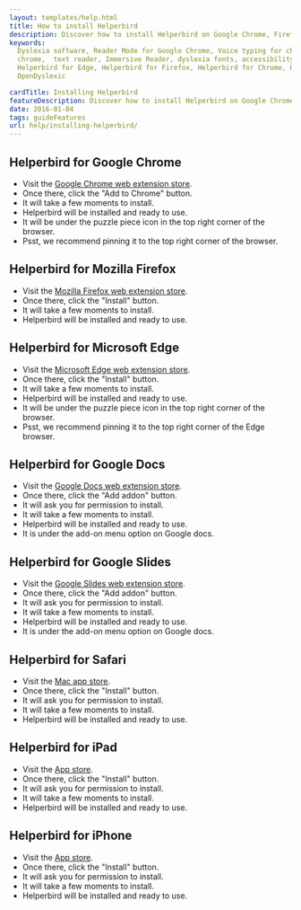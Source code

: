 ```yaml
---
layout: templates/help.html
title: How to install Helperbird
description: Discover how to install Helperbird on Google Chrome, Firefox, Safari, and Edge.
keywords:
  Dyslexia software, Reader Mode for Google Chrome, Voice typing for chrome, Text to speech for
  chrome,  text reader, Immersive Reader, dyslexia fonts, accessibility software, dyslexia software,
  Helperbird for Edge, Helperbird for Firefox, Helperbird for Chrome, Opendyslexic for Chrome,
  OpenDyslexic

cardTitle: Installing Helperbird
featureDescription: Discover how to install Helperbird on Google Chrome, Firefox, Safari, and Edge.
date: 2016-01-04
tags: guideFeatures
url: help/installing-helperbird/
---
```



## Helperbird for Google Chrome

- Visit the
  [Google Chrome web extension store](https://chrome.google.com/webstore/detail/helperbird-accessibility/ahmapmilbkfamljbpgphfndeemhnajme).
- Once there, click the "Add to Chrome" button.
- It will take a few moments to install.
- Helperbird will be installed and ready to use.
- It will be under the puzzle piece icon in the top right corner of the browser.
- Psst, we recommend pinning it to the top right corner of the browser.

## Helperbird for Mozilla Firefox

- Visit the
  [Mozilla Firefox web extension store](https://addons.mozilla.org/en-US/firefox/addon/helperbird/).
- Once there, click the "Install" button.
- It will take a few moments to install.
- Helperbird will be installed and ready to use.

## Helperbird for Microsoft Edge

- Visit the [Microsoft Edge web extension store](https://aka.ms/helperbird-edge).
- Once there, click the "Install" button.
- It will take a few moments to install.
- Helperbird will be installed and ready to use.
- It will be under the puzzle piece icon in the top right corner of the browser.
- Psst, we recommend pinning it to the top right corner of the Edge browser.

## Helperbird for Google Docs

- Visit the
  [Google Docs web extension store](https://chrome.google.com/webstore/detail/helperbird-accessibility/ahmapmilbkfamljbpgphfndeemhnajme).
- Once there, click the "Add addon" button.
- It will ask you for permission to install.
- It will take a few moments to install.
- Helperbird will be installed and ready to use.
- It is under the add-on menu option on Google docs.

## Helperbird for Google Slides

- Visit the
  [Google Slides web extension store](https://chrome.google.com/webstore/detail/helperbird-accessibility/ahmapmilbkfamljbpgphfndeemhnajme).
- Once there, click the "Add addon" button.
- It will ask you for permission to install.
- It will take a few moments to install.
- Helperbird will be installed and ready to use.
- It is under the add-on menu option on Google docs.

## Helperbird for Safari

- Visit the
  [Mac app store](https://apps.apple.com/us/app/helperbird-for-safari/id1589138053).
- Once there, click the "Install" button.
- It will ask you for permission to install.
- It will take a few moments to install.
- Helperbird will be installed and ready to use.

## Helperbird for iPad

- Visit the
  [App store](https://apps.apple.com/us/app/helperbird-for-safari/id1589138053).
- Once there, click the "Install" button.
- It will ask you for permission to install.
- It will take a few moments to install.
- Helperbird will be installed and ready to use.

## Helperbird for iPhone

- Visit the
  [App store](https://apps.apple.com/us/app/helperbird-for-safari/id1589138053).
- Once there, click the "Install" button.
- It will ask you for permission to install.
- It will take a few moments to install.
- Helperbird will be installed and ready to use.
